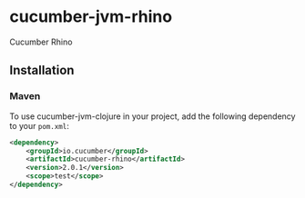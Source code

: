 # cucumber-jvm-rhino
Cucumber Rhino

## Installation

### Maven
To use cucumber-jvm-clojure in your project, add the following dependency to your `pom.xml`:
```xml
<dependency>
    <groupId>io.cucumber</groupId>
    <artifactId>cucumber-rhino</artifactId>
    <version>2.0.1</version>
    <scope>test</scope>
</dependency>
```

